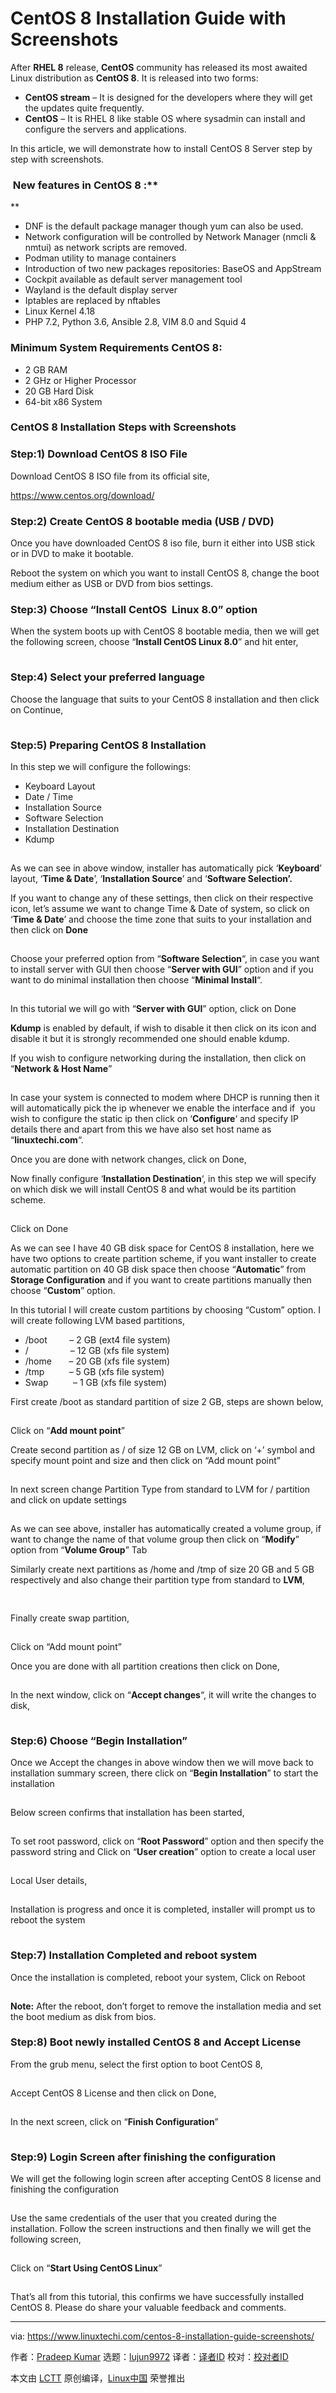 [#]: collector: (lujun9972)
[#]: translator: ( )
[#]: reviewer: ( )
[#]: publisher: ( )
[#]: url: ( )
[#]: subject: (CentOS 8 Installation Guide with Screenshots)
[#]: via: (https://www.linuxtechi.com/centos-8-installation-guide-screenshots/)
[#]: author: (Pradeep Kumar https://www.linuxtechi.com/author/pradeep/)

CentOS 8 Installation Guide with Screenshots
======

After **RHEL 8** release, **CentOS** community has released its most awaited Linux distribution as **CentOS 8**. It is released into two forms:

  * **CentOS stream** – It is designed for the developers where they will get the updates quite frequently.
  * **CentOS** – It is RHEL 8 like stable OS where sysadmin can install and configure the servers and applications.



In this article, we will demonstrate how to install CentOS 8 Server step by step with screenshots.

###  New features in CentOS 8 :**

**

  * DNF is the default package manager though yum can also be used.
  * Network configuration will be controlled by Network Manager (nmcli &amp; nmtui) as network scripts are removed.
  * Podman utility to manage containers
  * Introduction of two new packages repositories: BaseOS and AppStream
  * Cockpit available as default server management tool
  * Wayland is the default display server
  * Iptables are replaced by nftables
  * Linux Kernel 4.18
  * PHP 7.2, Python 3.6, Ansible 2.8, VIM 8.0 and Squid 4



### Minimum System Requirements CentOS 8:

  * 2 GB RAM
  * 2 GHz or Higher Processor
  * 20 GB Hard Disk
  * 64-bit x86 System



### CentOS 8 Installation Steps with Screenshots

### Step:1) Download CentOS 8 ISO File

Download CentOS 8 ISO file from its official site,

<https://www.centos.org/download/>

### Step:2) Create CentOS 8 bootable media (USB / DVD)

Once you have downloaded CentOS 8 iso file, burn it either into USB stick or in DVD to make it bootable.

Reboot the system on which you want to install CentOS 8, change the boot medium either as USB or DVD from bios settings.

### Step:3) Choose “Install CentOS  Linux 8.0” option

When the system boots up with CentOS 8 bootable media, then we will get the following screen, choose “**Install CentOS Linux 8.0**” and hit enter,

[![Choose-Install-CentOS8][1]][2]

### Step:4) Select your preferred language

Choose the language that suits to your CentOS 8 installation and then click on Continue,

[![Select-Language-CentOS8-Installation][1]][3]

### Step:5) Preparing CentOS 8 Installation

In this step we will configure the followings:

  * Keyboard Layout
  * Date / Time
  * Installation Source
  * Software Selection
  * Installation Destination
  * Kdump



[![Installation-Summary-CentOS8][1]][4]

As we can see in above window, installer has automatically pick ‘**Keyboard**’ layout, ‘**Time &amp; Date**’, ‘**Installation Source**’ and ‘**Software Selection’.**

If you want to change any of these settings, then click on their respective icon, let’s assume we want to change Time &amp; Date of system, so click on ‘**Time &amp; Date**’ and choose the time zone that suits to your installation and then click on **Done**

[![TimeZone-CentOS8-Installation][1]][5]

Choose your preferred option from “**Software Selection**“, in case you want to install server with GUI then choose “**Server with GUI**” option and if you want to do minimal installation then choose “**Minimal Install**“.

[![Software-Selection-CentOS8-Installation][1]][6]

In this tutorial we will go with “**Server with GUI**” option, click on Done

**Kdump** is enabled by default, if wish to disable it then click on its icon and disable it but it is strongly recommended one should enable kdump.

If you wish to configure networking during the installation, then click on “**Network &amp; Host Name**”

[![Networking-During-CentOS8-Installation][1]][7]

In case your system is connected to modem where DHCP is running then it will automatically pick the ip whenever we enable the interface and if  you wish to configure the static ip then click on ‘**Configure**‘ and specify IP details there and apart from this we have also set host name as “**linuxtechi.com**“.

Once you are done with network changes, click on Done,

Now finally configure ‘**Installation Destination**‘, in this step we will specify on which disk we will install CentOS 8 and what would be its partition scheme.

[![Installation-Destination-Custom-CentOS8][1]][8]

Click on Done

As we can see I have 40 GB disk space for CentOS 8 installation, here we have two options to create partition scheme, if you want installer to create automatic partition on 40 GB disk space then choose “**Automatic**” from **Storage Configuration** and if you want to create partitions manually then choose “**Custom**” option.

In this tutorial I will create custom partitions by choosing “Custom” option. I will create following LVM based partitions,

  * /boot         – 2 GB (ext4 file system)
  * /                 – 12 GB (xfs file system)
  * /home       – 20 GB (xfs file system)
  * /tmp          – 5 GB (xfs file system)
  * Swap          – 1 GB (xfs file system)



First create /boot as standard partition of size 2 GB, steps are shown below,

[![boot-partition-CentOS8-Installation][1]][9]

Click on “**Add mount point**”

Create second partition as / of size 12 GB on LVM, click on ‘+’ symbol and specify mount point and size and then click on “Add mount point”

[![slash-root-partition-centos8-installation][1]][10]

In next screen change Partition Type from standard to LVM for / partition and click on update settings

[![Change-Partition-Type-CentOS8][1]][11]

As we can see above, installer has automatically created a volume group, if want to change the name of that volume group then click on “**Modify**” option from “**Volume Group**” Tab

Similarly create next partitions as /home and /tmp of size 20 GB and 5 GB respectively and also change their partition type from standard to **LVM**,

[![home-partition-CentOS8-Installation][1]][12]

[![tmp-partition-centos8-installation][1]][13]

Finally create swap partition,

[![Swap-Partition-CentOS8-Installation][1]][14]

Click on “Add mount point”

Once you are done with all partition creations then click on Done,

[![Choose-Done-after-manual-partition-centos8][1]][15]

In the next window, click on “**Accept changes**“, it will write the changes to disk,

[![Accept-changes-CentOS8-Installation][1]][16]

### Step:6) Choose “Begin Installation”

Once we Accept the changes in above window then we will move back to installation summary screen, there click on “**Begin Installation**” to start the installation

[![Begin-Installation-CentOS8][1]][17]

Below screen confirms that installation has been started,

[![Installation-progress-centos8][1]][18]

To set root password, click on “**Root Password**” option and then specify the password string and Click on “**User creation**” option to create a local user

[![Root-Password-CentOS8-Installation][1]][19]

Local User details,

[![Local-User-Details-CentOS8][1]][20]

Installation is progress and once it is completed, installer will prompt us to reboot the system

[![CentOS8-Installation-Progress][1]][21]

### Step:7) Installation Completed and reboot system

Once the installation is completed, reboot your system, Click on Reboot

[![Installation-Completed-CentOS8][1]][22]

**Note:** After the reboot, don’t forget to remove the installation media and set the boot medium as disk from bios.

### Step:8) Boot newly installed CentOS 8 and Accept License

From the grub menu, select the first option to boot CentOS 8,

[![Grub-Boot-CentOS8][1]][23]

Accept CentOS 8 License and then click on Done,

[![Accept-License-CentOS8-Installation][1]][24]

In the next screen, click on “**Finish Configuration**”

[![Finish-Configuration-CentOS8-Installation][1]][25]

### Step:9) Login Screen after finishing the configuration

We will get the following login screen after accepting CentOS 8 license and finishing the configuration

[![Login-screen-CentOS8][1]][26]

Use the same credentials of the user that you created during the installation. Follow the screen instructions and then finally we will get the following screen,

[![CentOS8-Ready-Use-Screen][1]][27]

Click on “**Start Using CentOS Linux**”

[![Desktop-Screen-CentOS8][1]][28]

That’s all from this tutorial, this confirms we have successfully installed CentOS 8. Please do share your valuable feedback and comments.

--------------------------------------------------------------------------------

via: https://www.linuxtechi.com/centos-8-installation-guide-screenshots/

作者：[Pradeep Kumar][a]
选题：[lujun9972][b]
译者：[译者ID](https://github.com/译者ID)
校对：[校对者ID](https://github.com/校对者ID)

本文由 [LCTT](https://github.com/LCTT/TranslateProject) 原创编译，[Linux中国](https://linux.cn/) 荣誉推出

[a]: https://www.linuxtechi.com/author/pradeep/
[b]: https://github.com/lujun9972
[1]: data:image/gif;base64,R0lGODlhAQABAIAAAAAAAP///yH5BAEAAAAALAAAAAABAAEAAAIBRAA7
[2]: https://www.linuxtechi.com/wp-content/uploads/2019/09/Choose-Install-CentOS8.jpg
[3]: https://www.linuxtechi.com/wp-content/uploads/2019/09/Select-Language-CentOS8-Installation.jpg
[4]: https://www.linuxtechi.com/wp-content/uploads/2019/09/Installation-Summary-CentOS8.jpg
[5]: https://www.linuxtechi.com/wp-content/uploads/2019/09/TimeZone-CentOS8-Installation.jpg
[6]: https://www.linuxtechi.com/wp-content/uploads/2019/09/Software-Selection-CentOS8-Installation.jpg
[7]: https://www.linuxtechi.com/wp-content/uploads/2019/09/Networking-During-CentOS8-Installation.jpg
[8]: https://www.linuxtechi.com/wp-content/uploads/2019/09/Installation-Destination-Custom-CentOS8.jpg
[9]: https://www.linuxtechi.com/wp-content/uploads/2019/09/boot-partition-CentOS8-Installation.jpg
[10]: https://www.linuxtechi.com/wp-content/uploads/2019/09/slash-root-partition-centos8-installation.jpg
[11]: https://www.linuxtechi.com/wp-content/uploads/2019/09/Change-Partition-Type-CentOS8.jpg
[12]: https://www.linuxtechi.com/wp-content/uploads/2019/09/home-partition-CentOS8-Installation.jpg
[13]: https://www.linuxtechi.com/wp-content/uploads/2019/09/tmp-partition-centos8-installation.jpg
[14]: https://www.linuxtechi.com/wp-content/uploads/2019/09/Swap-Partition-CentOS8-Installation.jpg
[15]: https://www.linuxtechi.com/wp-content/uploads/2019/09/Choose-Done-after-manual-partition-centos8.jpg
[16]: https://www.linuxtechi.com/wp-content/uploads/2019/09/Accept-changes-CentOS8-Installation.jpg
[17]: https://www.linuxtechi.com/wp-content/uploads/2019/09/Begin-Installation-CentOS8.jpg
[18]: https://www.linuxtechi.com/wp-content/uploads/2019/09/Installation-progress-centos8.jpg
[19]: https://www.linuxtechi.com/wp-content/uploads/2019/09/Root-Password-CentOS8-Installation.jpg
[20]: https://www.linuxtechi.com/wp-content/uploads/2019/09/Local-User-Details-CentOS8.jpg
[21]: https://www.linuxtechi.com/wp-content/uploads/2019/09/CentOS8-Installation-Progress.jpg
[22]: https://www.linuxtechi.com/wp-content/uploads/2019/09/Installation-Completed-CentOS8.jpg
[23]: https://www.linuxtechi.com/wp-content/uploads/2019/09/Grub-Boot-CentOS8.jpg
[24]: https://www.linuxtechi.com/wp-content/uploads/2019/09/Accept-License-CentOS8-Installation.jpg
[25]: https://www.linuxtechi.com/wp-content/uploads/2019/09/Finish-Configuration-CentOS8-Installation.jpg
[26]: https://www.linuxtechi.com/wp-content/uploads/2019/09/Login-screen-CentOS8.jpg
[27]: https://www.linuxtechi.com/wp-content/uploads/2019/09/CentOS8-Ready-Use-Screen.jpg
[28]: https://www.linuxtechi.com/wp-content/uploads/2019/09/Desktop-Screen-CentOS8.jpg
